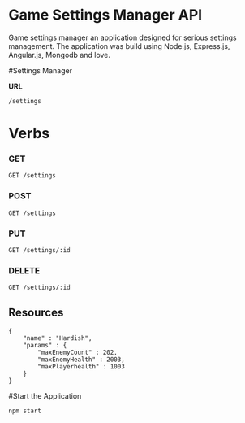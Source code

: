 # Game Settings Manager API

Game settings manager an application designed for serious settings management. The application was build using Node.js, Express.js, Angular.js, Mongodb and love.

#Settings Manager

**URL**

`/settings`

# Verbs
### GET
`GET /settings`
### POST
`GET /settings`
### PUT
`GET /settings/:id`
### DELETE
`GET /settings/:id`

## Resources
```
{
	"name" : "Hardish",
	"params" : {
		"maxEnemyCount" : 202,
		"maxEnemyHealth" : 2003,
		"maxPlayerhealth" : 1003
	}
}
```

#Start the Application

`npm start`
